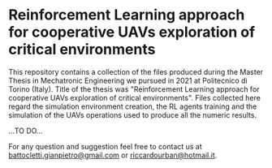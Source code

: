 # Reinforcement Learning approach for cooperative UAVs exploration of critical environments

This repository contains a collection of the files produced during the Master Thesis in Mechatronic Engineering we pursued in 2021 at Politecnico di Torino (Italy). Title of the thesis was "Reinforcement Learning approach for cooperative UAVs exploration of critical environments". Files collected here regard the simulation environment creation, the RL agents training and the simulation of the UAVs operations used to produce all the numeric results. 

...TO DO...

For any question and suggestion feel free to contact us at battocletti.gianpietro@gmail.com or riccardourban@hotmail.it.
